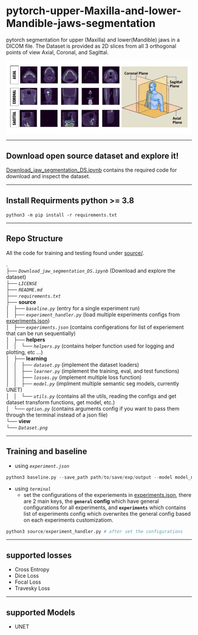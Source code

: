 # pytorch-upper-Maxilla-and-lower-Mandible-jaws-segmentation
pytorch segmentation for  upper (Maxilla) and lower(Mandible) jaws in a DICOM file.  The Dataset is provided as 2D slices from all 3 orthogonal points of view Axial, Coronal, and Sagittal.

![Dataset](view/Dataset.png)

---
## Download open source dataset and explore it!
[Download_jaw_segmentation_DS.ipynb](Download_jaw_segmentation_DS.ipynb) contains the required code for download and inspect the dataset.

---
## Install Requirments python >= 3.8
`python3 -m pip install -r requirements.txt`

---
## Repo Structure
All the code for training and testing found under [source/](source/).

.\
├── *`Download_jaw_segmentation_DS.ipynb`* (Download and explore the dataset)\
├── *`LICENSE`*\
├── *`README.md`*\
├── *`requirements.txt`*\
├── **source**\
│   ├── *`baseline.py`* (entry for a single experiment run)\
│   ├── *`experiment_handler.py`* (load multiple experiments configs from [experiments.json](source/experiments.json))\
│   ├── *`experiments.json`* (contains configerations for list of experiement that can be run sequentially)\
│   ├── **helpers**\
│   │   └── *`helpers.py`* (contains helper function used for logging and plotting, etc ...)\
│   ├── **learning**\
│   │   ├── *`dataset.py`* (implement the dataset loaders)\
│   │   ├── *`learner.py`* (implement the training, eval, and test functions)\
│   │   ├── *`losses.py`* (implement multiple loss function)\
│   │   ├── *`model.py`* (implment multiple semantic seg models, currently UNET)\
│   │   └── *`utils.py`* (contains all the utils, reading the configs and get dataset transform functions, get model, etc.)\
│   └── *`option.py`* (contains arguments config if you want to pass them through the terminal instead of a json file)\
└── **view**\
    └── *`Dataset.png`*

---

## Training and baseline

- using *`experiment.json`*
```python
python3 baseline.py --save_path path/to/save/exp/output --model model_name --train_size 128 128 --test_size 128 128 --crop_size --batch_size 8; # other parameters found in [options.py](source/option.py)
```

- using *`terminal`*
    - set the configurations of the experiements in [experiments.json](source/experiments.json), there are 2 main keys, the **`general` config** which have general configurations for all experiments, and **`experiments`** which contains list of experiments config which overwrites the general config based on each experiments customizatiom.

```python
python3 source/experiment_handler.py # after set the configurations
```

---

## supported losses

- Cross Entropy
- Dice Loss
- Focal Loss
- Travesky Loss

---

## supported Models

- UNET